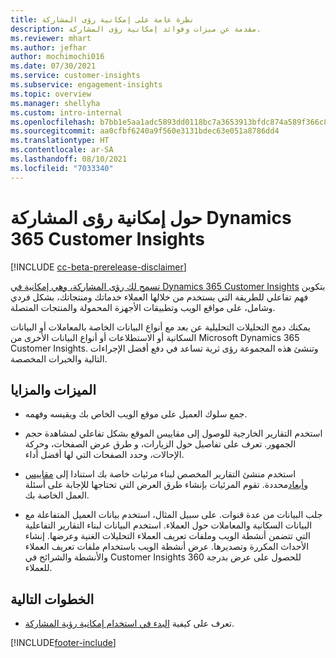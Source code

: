 ```yaml
---
title: نظرة عامة على إمكانية رؤى المشاركة
description: مقدمة عن ميزات وفوائد إمكانية رؤى المشاركة.
ms.reviewer: mhart
ms.author: jefhar
author: mochimochi016
ms.date: 07/30/2021
ms.service: customer-insights
ms.subservice: engagement-insights
ms.topic: overview
ms.manager: shellyha
ms.custom: intro-internal
ms.openlocfilehash: b7bb1e5aa1adc5893dd0118bc7a3653913bfdc874a589f366c8c37152bbfef4d
ms.sourcegitcommit: aa0cfbf6240a9f560e3131bdec63e051a8786dd4
ms.translationtype: HT
ms.contentlocale: ar-SA
ms.lasthandoff: 08/10/2021
ms.locfileid: "7033340"
---
```

# <a name="about-dynamics-365-customer-insights-engagement-insights-capability"></a>حول إمكانية رؤى المشاركة Dynamics 365 Customer Insights 

[!INCLUDE [cc-beta-prerelease-disclaimer](includes/cc-beta-prerelease-disclaimer.md)]

[تسمح لك رؤى المشاركة، وهي إمكانية في Dynamics 365 Customer Insights](https://dynamics.microsoft.com/ai/customer-insights/engagement-insights-capability/) بتكوين فهم تفاعلي للطريقة التي يستخدم من خلالها العملاء خدماتك ومنتجاتك، بشكل فردي وشامل، على مواقع الويب وتطبيقات الأجهزة المحمولة والمنتجات المتصلة.

يمكنك دمج التحليلات التحليلية عن بعد مع أنواع البيانات الخاصة بالمعاملات أو البيانات السكانية أو الاستطلاعات أو أنواع البيانات الأخرى من Microsoft Dynamics 365 Customer Insights. وتنشئ هذه المجموعة رؤى ثرية تساعد في دفع أفضل الإجراءات التالية والخبرات المخصصة.

## <a name="features-and-benefits"></a>الميزات والمزايا

- جمع سلوك العميل على موقع الويب الخاص بك ويقيسه وفهمه.

- استخدم التقارير الخارجية للوصول إلى مقاييس الموقع بشكل تفاعلي لمشاهدة حجم الجمهور. تعرف على تفاصيل حول الزيارات، و طرق عرض الصفحات، وحركة الإحالات، وحدد الصفحات التي لها أفضل أداء.

- استخدم منشئ التقارير المخصص لبناء مرئيات خاصة بك استنادا إلى [مقاييس](glossary.md) و[أبعاد](glossary.md)محددة. تقوم المرئيات بإنشاء طرق العرض التي تحتاجها للإجابة على أسئلة العمل الخاصة بك.

- جلب البيانات من عدة قنوات. على سبيل المثال، استخدم بيانات العميل المتفاعلة مع البيانات السكانية والمعاملات حول العملاء. استخدم البيانات لبناء التقارير التفاعلية التي تتضمن أنشطة الويب وملفات تعريف العملاء التحليلات الغنية وعرضها. إنشاء الأحداث المكررة وتصديرها. عرض أنشطة الويب باستخدام ملفات تعريف العملاء والأنشطة والشرائح في Customer Insights للحصول على عرض بدرجة 360 للعملاء.


## <a name="next-steps"></a>الخطوات التالية

- تعرف على كيفية [البدء في استخدام إمكانية رؤية المشاركة](get-started.md).


[!INCLUDE[footer-include](../includes/footer-banner.md)]